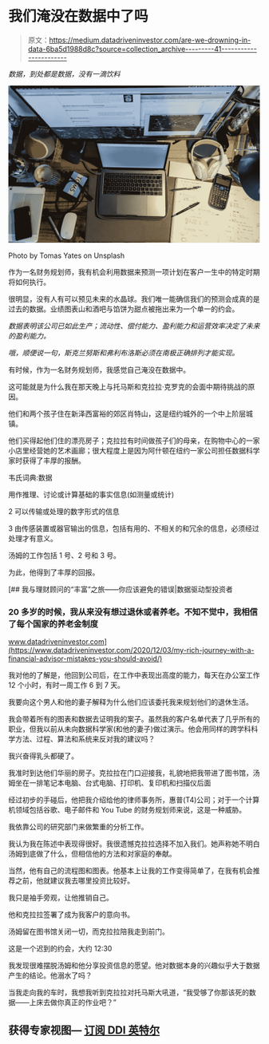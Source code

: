 # 我们淹没在数据中了吗

> 原文：<https://medium.datadriveninvestor.com/are-we-drowning-in-data-6ba5d1988d8c?source=collection_archive---------41----------------------->

*数据，到处都是数据，没有一滴饮料*

![](img/0eb125fb82f1a97ba5244c97debeb1bc.png)

Photo by Tomas Yates on Unsplash

作为一名财务规划师，我有机会利用数据来预测一项计划在客户一生中的特定时期将如何执行。

很明显，没有人有可以预见未来的水晶球。我们唯一能确信我们的预测会成真的是过去的数据。业绩图表山和酒吧与馅饼为甜点被拖出来为一个单一的约会。

*数据表明该公司已如此生产；流动性、偿付能力、盈利能力和运营效率决定了未来的盈利能力。*

*哦，顺便说一句，斯克兰努斯和弗利布洛斯必须在南极正确排列才能实现。*

有时候，作为一名财务规划师，我感觉自己淹没在数据中。

这可能就是为什么我在那天晚上与托马斯和克拉拉·克罗克的会面中期待挑战的原因。

他们和两个孩子住在新泽西富裕的郊区肖特山，这是纽约城外的一个中上阶层城镇。

他们买得起他们住的漂亮房子；克拉拉有时间做孩子们的母亲，在购物中心的一家小店里经营她的艺术画廊；很大程度上是因为阿什顿在纽约一家公司担任数据科学家时获得了丰厚的报酬。

韦氏词典:数据

用作推理、讨论或计算基础的事实信息(如测量或统计)

2 可以传输或处理的数字形式的信息

3 由传感装置或器官输出的信息，包括有用的、不相关的和冗余的信息，必须经过处理才有意义。

汤姆的工作包括 1 号、2 号和 3 号。

为此，他得到了丰厚的回报。

[](https://www.datadriveninvestor.com/2020/12/03/my-rich-journey-with-a-financial-advisor-mistakes-you-should-avoid/) [## 我与理财顾问的“丰富”之旅——你应该避免的错误|数据驱动型投资者

### 20 多岁的时候，我从来没有想过退休或者养老。不知不觉中，我相信了每个国家的养老金制度

www.datadriveninvestor.com](https://www.datadriveninvestor.com/2020/12/03/my-rich-journey-with-a-financial-advisor-mistakes-you-should-avoid/) 

我对他的了解是，他回到公司后，在工作中表现出高度的能力，每天在办公室工作 12 个小时，有时一周工作 6 到 7 天。

我要向这个男人和他的妻子解释为什么他们应该委托我来规划他们的退休生活。

我会带着所有的图表和数据去证明我的案子。虽然我的客户名单代表了几乎所有的职业，但我以前从未向数据科学家(和他的妻子)做过演示。他会用同样的跨学科科学方法、过程、算法和系统来反对我的建议吗？

我兴奋得乳头都硬了。

我准时到达他们华丽的房子。克拉拉在门口迎接我，礼貌地把我带进了图书馆，汤姆坐在一排笔记本电脑、台式电脑、打印机、复印机和扫描仪后面

经过初步的手碰后，他把我介绍给他的律师事务所，惠普(T4)公司；对于一个计算机领域包括谷歌、电子邮件和 You Tube 的财务规划师来说，这是一种威胁。

我依靠公司的研究部门来做繁重的分析工作。

我认为我在陈述中表现得很好。我很遗憾克拉拉选择不加入我们。她声称她不明白汤姆到底做了什么，但相信他的方法和对家庭的奉献。

当然，他有自己的流程图和图表。他基本上让我的工作变得简单了，在我有机会推荐之前，他就建议我去哪里投资比较好。

我只是袖手旁观，让他推销自己。

他和克拉拉签署了成为我客户的意向书。

汤姆留在图书馆关闭一切，而克拉拉陪我走到前门。

这是一个迟到的约会，大约 12:30

我发现很难摆脱汤姆和他分享投资信息的愿望。他对数据本身的兴趣似乎大于数据产生的结论。他溺水了吗？

当我走向我的车时，我想我听到克拉拉对托马斯大吼道，“我受够了你那该死的数据——上床去做你真正的作业吧？”

## 获得专家视图— [订阅 DDI 英特尔](https://datadriveninvestor.com/ddi-intel)
